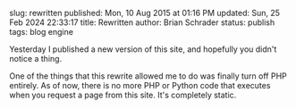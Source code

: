 slug: rewritten
published: Mon, 10 Aug 2015 at 01:16 PM
updated: Sun, 25 Feb 2024 22:33:17 
title: Rewritten
author: Brian Schrader
status: publish
tags: blog engine

Yesterday I published a new version of this site, and hopefully you didn't notice a thing.

One of the things that this rewrite allowed me to do was finally turn off PHP entirely. As of now, there is no more PHP or Python code that executes when you request a page from this site. It's completely static.


